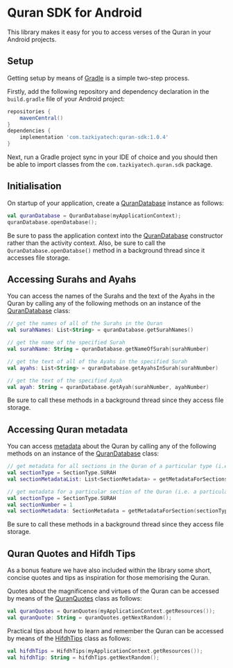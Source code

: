 # Quran SDK for Android

This library makes it easy for you to access verses of the Quran in your Android projects.

## Setup

Getting setup by means of [Gradle](https://gradle.org/) is a simple two-step process.

Firstly, add the following repository and dependency declaration in the `build.gradle` file of your Android project:

```groovy
repositories {
    mavenCentral()
}
dependencies {
    implementation 'com.tazkiyatech:quran-sdk:1.0.4'
}
```

Next, run a Gradle project sync in your IDE of choice and you should then be able to import classes from the `com.tazkiyatech.quran.sdk` package.

## Initialisation

On startup of your application, create a [QuranDatabase](src/main/java/com/tazkiyatech/quran/sdk/database/QuranDatabase.kt) instance as follows:

```kotlin
val quranDatabase = QuranDatabase(myApplicationContext);
quranDatabase.openDatabase();
```

Be sure to pass the application context into the [QuranDatabase](src/main/java/com/tazkiyatech/quran/sdk/database/QuranDatabase.kt) constructor rather than the activity context. Also, be sure to call the `QuranDatabase.openDatabse()` method in a background thread since it accesses file storage.

## Accessing Surahs and Ayahs

You can access the names of the Surahs and the text of the Ayahs in the Quran by calling any of the following methods on an instance of the [QuranDatabase](src/main/java/com/tazkiyatech/quran/sdk/database/QuranDatabase.kt) class:

```kotlin
// get the names of all of the Surahs in the Quran
val surahNames: List<String> = quranDatabase.getSurahNames()

// get the name of the specified Surah
val surahName: String = quranDatabase.getNameOfSurah(surahNumber)

// get the text of all of the Ayahs in the specified Surah
val ayahs: List<String> = quranDatabase.getAyahsInSurah(surahNumber)

// get the text of the specified Ayah
val ayah: String = quranDatabase.getAyah(surahNumber, ayahNumber)
```

Be sure to call these methods in a background thread since they access file storage.

## Accessing Quran metadata

You can access [metadata](src/main/java/com/tazkiyatech/quran/sdk/model/SectionMetadata.kt) about the Quran by calling any of the following methods on an instance of the [QuranDatabase](src/main/java/com/tazkiyatech/quran/sdk/database/QuranDatabase.kt) class:

```kotlin
// get metadata for all sections in the Quran of a particular type (i.e. for all Surahs, Juzs, Juz-Quarters, Hizbs or Hizb-Quarters)
val sectionType = SectionType.SURAH
val sectionMetadataList: List<SectionMetadata> = getMetadataForSectionsOfType(sectionType)

// get metadata for a particular section of the Quran (i.e. a particular Surah, Juz, Juz-Quarter, Hizb or Hizb-Quarter)
val sectionType = SectionType.SURAH
val sectionNumber = 1
val sectionMetadata: SectionMetadata = getMetadataForSection(sectionType, sectionNumber)
```

Be sure to call these methods in a background thread since they access file storage.

## Quran Quotes and Hifdh Tips

As a bonus feature we have also included within the library some short, concise quotes and tips as inspiration for those memorising the Quran.

Quotes about the magnificence and virtues of the Quran can be accessed by means of the [QuranQuotes](src/main/java/com/tazkiyatech/quran/sdk/database/QuranQuotes.kt) class as follows:

```kotlin
val quranQuotes = QuranQuotes(myApplicationContext.getResources());
val quranQuote: String = quranQuotes.getNextRandom();
```

Practical tips about how to learn and remember the Quran can be accessed by means of the [HifdhTips](src/main/java/com/tazkiyatech/quran/sdk/database/HifdhTips.kt) class as follows:

```kotlin
val hifdhTips = HifdhTips(myApplicationContext.getResources());
val hifdhTip: String = hifdhTips.getNextRandom();
```
